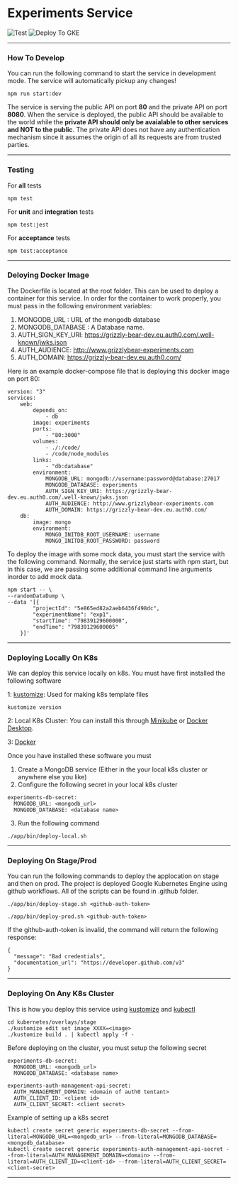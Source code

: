 # Experiments Service

![Test](https://github.com/nj20/grizzly_bear-experiments/workflows/test/badge.svg?branch=master) ![Deploy To GKE](https://github.com/nj20/grizzly_bear-experiments/workflows/Deploy%20To%20GKE/badge.svg?branch=master)

---

### How To Develop

You can run the following command to start the service in development mode. The service will automatically pickup any changes!

```
npm run start:dev
```

The service is serving the public API on port **80** and the private API on port **8080**. When the service is deployed, the public API should be available to the world while the **private API should only be avaialable to other services and NOT to the public**. The private API does not have any authentication mechanism since it assumes the origin of all its requests are from trusted parties. 

---

### Testing

For **all** tests

```
npm test
```

For **unit** and **integration** tests

```
npm test:jest
```

For **acceptance** tests

```
npm test:acceptance
```

---

### Deloying Docker Image

The Dockerfile is located at the root folder. This can be used to deploy a container for this service. In order for the container to work properly, you must pass in the following environment variables:

1. MONGODB_URL : URL of the mongodb database
2. MONGODB_DATABASE : A Database name.
3. AUTH_SIGN_KEY_URI: https://grizzly-bear-dev.eu.auth0.com/.well-known/jwks.json
4. AUTH_AUDIENCE: http://www.grizzlybear-experiments.com
5. AUTH_DOMAIN: https://grizzly-bear-dev.eu.auth0.com/

Here is an example docker-compose file that is deploying this docker image on port 80:

```
version: "3"
services:
    web:
        depends_on:
            - db
        image: experiments
        ports:
            - "80:3000"
        volumes:
            - ./:/code/
            - /code/node_modules
        links:
            - "db:database"
        environment:
            MONGODB_URL: mongodb://username:password@database:27017
            MONGODB_DATABASE: experiments
            AUTH_SIGN_KEY_URI: https://grizzly-bear-dev.eu.auth0.com/.well-known/jwks.json
            AUTH_AUDIENCE: http://www.grizzlybear-experiments.com
            AUTH_DOMAIN: https://grizzly-bear-dev.eu.auth0.com/
    db:
        image: mongo
        environment:
            MONGO_INITDB_ROOT_USERNAME: username
            MONGO_INITDB_ROOT_PASSWORD: password
```

To deploy the image with some mock data, you must start the service with the following command. Normally, the service just starts with npm start, but in this case, we are passing some additional command line arguments inorder to add mock data.

```
npm start -- \
--randomDataDump \
--data '[{
        "projectId": "5e865ed82a2aeb6436f498dc",
        "experimentName": "exp1",
        "startTime": "79839129600000",
        "endTime": "79839129600005"
    }]'
```

---

### Deploying Locally On K8s

We can deploy this service locally on k8s. You must have first installed the following software

1: [kustomize](https://kustomize.io/): Used for making k8s template files

```
kustomize version
```

2: Local K8s Cluster: You can install this through [Minikube](https://kubernetes.io/docs/setup/learning-environment/minikube/) or [Docker Desktop](https://www.docker.com/products/docker-desktop).

3: [Docker](https://www.docker.com/)

Once you have installed these software you must

1. Create a MongoDB service (Either in the your local k8s cluster or anywhere else you like)
2. Configure the following secret in your local k8s cluster

```
experiments-db-secret:
  MONGODB_URL: <mongodb_url>
  MONGODB_DATABASE: <database name>
```

3. Run the following command

```
./app/bin/deploy-local.sh
```

---

### Deploying On Stage/Prod

You can run the following commands to deploy the applocation on stage and then on prod. The project is deployed Google Kubernetes Engine using github workflows. All of the scripts can be found in .github folder.

```
./app/bin/deploy-stage.sh <github-auth-token>
```

```
./app/bin/deploy-prod.sh <github-auth-token>
```

If the github-auth-token is invalid, the command will return the following response:

```
{
  "message": "Bad credentials",
  "documentation_url": "https://developer.github.com/v3"
}
```

---

### Deploying On Any K8s Cluster

This is how you deploy this service using [kustomize](https://kustomize.io/) and [kubectl](https://kubernetes.io/docs/tasks/tools/install-kubectl/)

```
cd kubernetes/overlays/stage
./kustomize edit set image XXXX=<image>
./kustomize build . | kubectl apply -f -
```

Before deploying on the cluster, you must setup the following secret

```
experiments-db-secret:
  MONGODB_URL: <mongodb_url>
  MONGODB_DATABASE: <database name>
```

```
experiments-auth-management-api-secret:
  AUTH_MANAGEMENT_DOMAIN: <domain of auth0 tentant>
  AUTH_CLIENT_ID: <client id>
  AUTH_CLIENT_SECRET: <client secret>
```

Example of setting up a k8s secret

```
kubectl create secret generic experiments-db-secret --from-literal=MONGODB_URL=<mongodb_url> --from-literal=MONGODB_DATABASE=<mongodb_database>
kubectl create secret generic experiments-auth-management-api-secret --from-literal=AUTH_MANAGEMENT_DOMAIN=<domain> --from-literal=AUTH_CLIENT_ID=<client-id> --from-literal=AUTH_CLIENT_SECRET=<client-secret>
```

---
